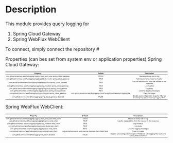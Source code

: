 # Description
This module provides query logging for
1) Spring Cloud Gateway
2) Spring WebFlux WebClient

To connect, simply connect the repository #

Properties (can bes set from system env or application properties)
Spring Cloud Gateway:
<style scoped>
table {
  font-size: 5px;
}
</style>
| Property | Default | Description |
| :---: | :---: | :---: |
| com.github.breninsul.webfluxlogging.logging.max_body_size.spring_cloud_gateway | 10000 | Maximum body size to log |
| com.github.breninsul.webfluxlogging.logging.add_id_header.spring_cloud_gateway | TRUE | Add request id to response header |
| com.github.breninsul.webfluxlogging.logging.log_time.spring_cloud_gateway | TRUE | Log the elapsed time from the request to the response |
| com.github.breninsul.webfluxlogging.logging.log_headers.spring_cloud_gateway | TRUE | Log headers |
| com.github.breninsul.webfluxlogging.logging.log_body.spring_cloud_gatewa | TRUE | Log body |
| com.github.breninsul.webfluxlogging.logging.level.spring_cloud_gateway | INFO | Level for logging messages |
| com.github.breninsul.webfluxlogging.logging.logger.spring_cloud_gateway | com.github.breninsul.webfluxlogging.cloud.SpringCloudGatewayLoggingFilter | Class for logger |
| com.github.breninsul.webfluxlogging.spring_cloud_gateway.disabled | FALSE | Disable autoconfiguration (register Filter as bean) Spring Cloud Gateway logging filter |

Spring WebFlux WebClient:

| Property | Default | Description |
| :---: | :---: | :---: |
| com.github.breninsul.webfluxlogging.logging.max_body_size.web_client | 10000 | Maximum body size to log |
| com.github.breninsul.webfluxlogging.logging.log_time.web_client | TRUE | Log the elapsed time from the request to the response |
| com.github.breninsul.webfluxlogging.logging.log_headers.web_client | TRUE | Log headers |
| com.github.breninsul.webfluxlogging.logging.log_body.web_client | TRUE | Log body |
| com.github.breninsul.webfluxlogging.logging.level.web_client | INFO | Level for logging messages |
| com.github.breninsul.webfluxlogging.logging.logger.web_client | org.springframework.web.reactive.function.client.WebClient | Class for logger |
| com.github.breninsul.webfluxlogging.web_client.disabled | FALSE | Disable autoconfiguration (register WebClient with logging filter as bean) Spring WebClient filter |
